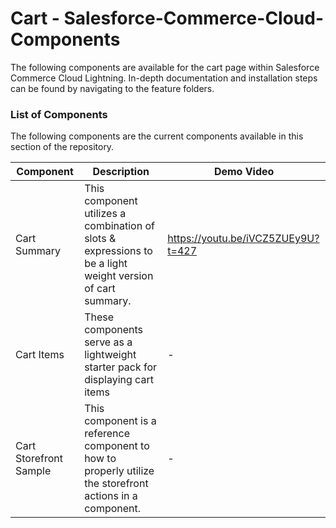 # Cart - Salesforce-Commerce-Cloud-Components

The following components are available for the cart page within Salesforce Commerce Cloud Lightning. 
In-depth documentation and installation steps can be found by navigating to the feature folders. 

### List of Components
The following components are the current components available in this section of the repository.

| Component  | Description | Demo Video |
| ------------- | ------------- | ------------- |
| Cart Summary  | This component utilizes a combination of slots & expressions to be a light weight version of cart summary.  | https://youtu.be/iVCZ5ZUEy9U?t=427 |
| Cart Items  | These components serve as a lightweight starter pack for displaying cart items  | - |
| Cart Storefront Sample  | This component is a reference component to how to properly utilize the storefront actions in a component.   | - |